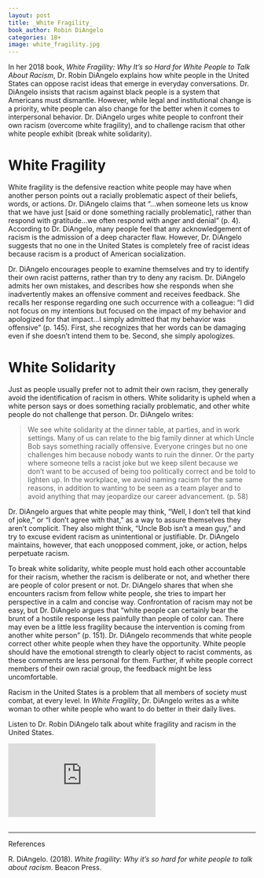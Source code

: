 ```yaml
---
layout: post
title: _White Fragility_
book_author: Robin DiAngelo
categories: 18+
image: white_fragility.jpg
---
```

In her 2018 book, _White Fragility: Why It’s so Hard for White People to Talk About Racism_, Dr. Robin DiAngelo explains how white people in the United States can oppose racist ideas that emerge in everyday conversations. Dr. DiAngelo insists that racism against black people is a system that Americans must dismantle. However, while legal and institutional change is a priority, white people can also change for the better when it comes to interpersonal behavior. Dr. DiAngelo urges white people to confront their own racism (overcome white fragility), and to challenge racism that other white people exhibit (break white solidarity).

# White Fragility

White fragility is the defensive reaction white people may have when another person points out a racially problematic aspect of their beliefs, words, or actions. Dr. DiAngelo claims that “...when someone lets us know that we have just [said or done something racially problematic], rather than respond with gratitude...we often respond with anger and denial” (p. 4). According to Dr. DiAngelo, many people feel that any acknowledgement of racism is the admission of a deep character flaw. However, Dr. DiAngelo suggests that no one in the United States is completely free of racist ideas because racism is a product of American socialization.

Dr. DiAngelo encourages people to examine themselves and try to identify their own racist patterns, rather than try to deny any racism. Dr. DiAngelo admits her own mistakes, and describes how she responds when she inadvertently makes an offensive comment and receives feedback. She recalls her response regarding one such occurrence with a colleague: “I did not focus on my intentions but focused on the impact of my behavior and apologized for that impact...I simply admitted that my behavior was offensive” (p. 145). First, she recognizes that her words can be damaging even if she doesn’t intend them to be. Second, she simply apologizes.

# White Solidarity

Just as people usually prefer not to admit their own racism, they generally avoid the identification of racism in others. White solidarity is upheld when a white person says or does something racially problematic, and other white people do not challenge that person. Dr. DiAngelo writes:

> We see white solidarity at the dinner table, at parties, and in work settings. Many of us can relate to the big family dinner at which Uncle Bob says something racially offensive. Everyone cringes but no one challenges him because nobody wants to ruin the dinner. Or the party where someone tells a racist joke but we keep silent because we don’t want to be accused of being too politically correct and be told to lighten up. In the workplace, we avoid naming racism for the same reasons, in addition to wanting to be seen as a team player and to avoid anything that may jeopardize our career advancement. (p. 58)

Dr. DiAngelo argues that white people may think, “Well, I don’t tell that kind of joke,” or “I don’t agree with that,” as a way to assure themselves they aren’t complicit. They also might think, “Uncle Bob isn’t a mean guy,” and try to excuse evident racism as unintentional or justifiable. Dr. DiAngelo maintains, however, that each unopposed comment, joke, or action, helps perpetuate racism.

To break white solidarity, white people must hold each other accountable for their racism, whether the racism is deliberate or not, and whether there are people of color present or not. Dr. DiAngelo shares that when she encounters racism from fellow white people, she tries to impart her perspective in a calm and concise way. Confrontation of racism may not be easy, but Dr. DiAngelo argues that “white people can certainly bear the brunt of a hostile response less painfully than people of color can. There may even be a little less fragility because the intervention is coming from another white person” (p. 151). Dr. DiAngelo recommends that white people correct other white people when they have the opportunity. White people should have the emotional strength to clearly object to racist comments, as these comments are less personal for them. Further, if white people correct members of their own racial group, the feedback might be less uncomfortable.

Racism in the United States is a problem that all members of society must combat, at every level. In _White Fragility_, Dr. DiAngelo writes as a white woman to other white people who want to do better in their daily lives.

Listen to Dr. Robin DiAngelo talk about white fragility and racism in the United States.

<div class="resp-container">
  <iframe class="resp-iframe" src="https://www.youtube.com/embed/45ey4jgoxeU" frameborder="0" allow="accelerometer; autoplay; encrypted-media; gyroscope; picture-in-picture" allowfullscreen></iframe>
</div>

<br>

---
References

R. DiAngelo. (2018). _White fragility: Why it’s so hard for white people to talk about racism_. Beacon Press.
